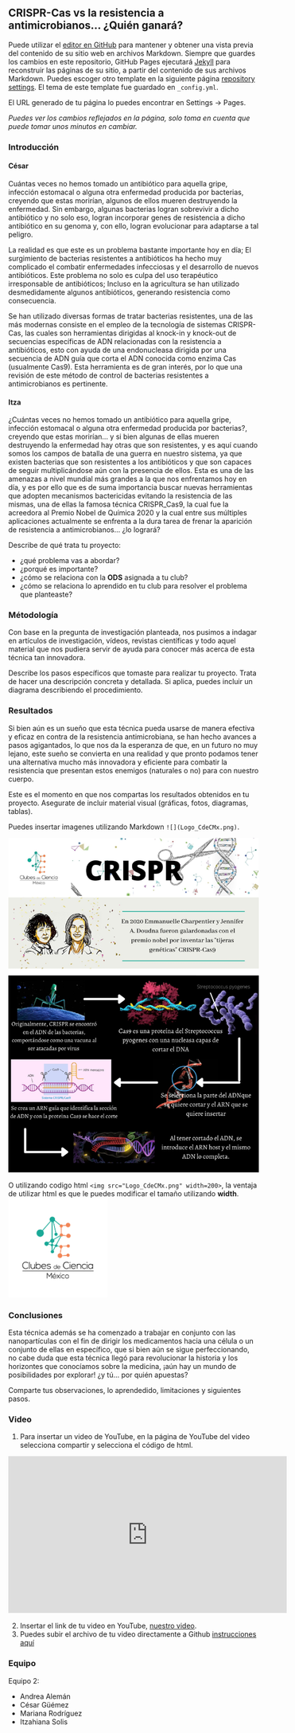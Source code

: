## CRISPR-Cas vs la resistencia a antimicrobianos… ¿Quién ganará?

Puede utilizar el [editor en GitHub](https://github.com/CdeCMx-org/templates_paginaweb/edit/main/README.md) para mantener y obtener una vista previa del contenido de su sitio web en archivos Markdown. Siempre que guardes los cambios en este repositorio, GitHub Pages ejecutará [Jekyll](https://jekyllrb.com/) para reconstruir las páginas de su sitio, a partir del contenido de sus archivos Markdown. Puedes escoger otro template en la siguiente página [repository settings](https://github.com/CdeCMx-org/templates_paginaweb/settings/pages). El tema de este template fue guardado en `_config.yml`.

El URL generado de tu página lo puedes encontrar en Settings -> Pages. 

*Puedes ver los cambios reflejados en la página, solo toma en cuenta que puede tomar unos minutos en cambiar.*

### Introducción

#### César
Cuántas veces no hemos tomado un antibiótico para aquella gripe, infección estomacal o alguna otra enfermedad producida por bacterias, creyendo que estas morirían, algunos de ellos mueren destruyendo la enfermedad. Sin embargo, algunas bacterias logran sobrevivir a dicho antibiótico y no solo eso, logran incorporar genes de resistencia a dicho antibiótico en su genoma y, con ello, logran evolucionar para adaptarse a tal peligro.

La realidad es que este es un problema bastante importante hoy en día; El surgimiento de bacterias resistentes a antibióticos ha hecho muy complicado el combatir enfermedades infecciosas y el desarrollo de nuevos antibióticos. Este problema no solo es culpa del uso terapéutico irresponsable de antibióticos; Incluso en la agricultura se han utilizado desmedidamente algunos antibióticos, generando resistencia como consecuencia.

Se han utilizado diversas formas de tratar bacterias resistentes, una de las más modernas consiste en el empleo de la tecnología de sistemas CRISPR-Cas, las cuales son herramientas dirigidas al knock-in y knock-out de secuencias específicas de ADN relacionadas con la resistencia a antibióticos, esto con ayuda de una endonucleasa dirigida por una secuencia de ADN guía que corta el ADN conocida como enzima Cas (usualmente Cas9). Esta herramienta es de gran interés, por lo que una revisión de este método de control de bacterias resistentes a antimicrobianos es pertinente. 

#### Itza
¿Cuántas veces no hemos tomado un antibiótico para aquella gripe, infección estomacal o alguna otra enfermedad producida por bacterias?, creyendo que estas morirían… y si bien algunas de ellas mueren destruyendo la enfermedad hay otras que son resistentes, y es aquí cuando somos los campos de batalla de una guerra en nuestro sistema, ya que existen bacterias que son resistentes a los antibióticos y que son capaces de seguir multiplicándose aún con la presencia de ellos. Esta es una de las amenazas a nivel mundial más grandes a la que nos enfrentamos hoy en día, y es por ello que es de suma importancia buscar nuevas herramientas que adopten mecanismos bactericidas evitando la resistencia de las mismas, una de ellas la famosa técnica CRISPR_Cas9, la cual fue la acreedora al Premio Nobel de Química 2020 y la cual entre sus múltiples aplicaciones actualmente se enfrenta a la dura tarea de frenar la aparición de resistencia a antimicrobianos... ¿lo logrará?

Describe de qué trata tu proyecto:
* ¿qué problema vas a abordar?
* ¿porqué es importante?
* ¿cómo se relaciona con la **ODS** asignada a tu club? 
* ¿cómo se relaciona lo aprendido en tu club para resolver el problema que planteaste?

### Métodología

Con base en la pregunta de investigación planteada, nos pusimos a indagar en artículos de investigación, vídeos, revistas científicas y todo aquel material que nos pudiera servir de ayuda para conocer más acerca de esta técnica tan innovadora.

Describe los pasos específicos que tomaste para realizar tu proyecto. Trata de hacer una descripción concreta y detallada. Si aplica, puedes incluir un diagrama describiendo el procedimiento. 

### Resultados

Si bien aún es un sueño que esta técnica pueda usarse de manera efectiva y eficaz en contra de la resistencia antimicrobiana, se han hecho avances a pasos agigantados, lo que nos da la esperanza de que, en un futuro no muy lejano, este sueño se convierta en una realidad y que pronto podamos tener una alternativa mucho más innovadora y eficiente para combatir la resistencia que presentan estos enemigos (naturales o no) para con nuestro cuerpo.

Este es el momento en que nos compartas los resultados obtenidos en tu proyecto. Asegurate de incluir material visual (gráficas, fotos, diagramas, tablas). 

Puedes insertar imagenes utilizando Markdown `![](Logo_CdeCMx.png)`.

![](CRISPR.jpg)

O utilizando codigo html `<img src="Logo_CdeCMx.png" width=200>`, la ventaja de utilizar html es que le puedes modificar el tamaño utilizando **width**.
<img src="Logo_CdeCMx.png" width=200>


### Conclusiones

Esta técnica además se ha comenzado a trabajar en conjunto con las nanopartículas con el fin de dirigir los medicamentos hacia una célula o un conjunto de ellas en específico, que si bien aún se sigue perfeccionando, no cabe duda que esta técnica llegó para revolucionar la historia y los horizontes que conocíamos sobre la medicina, ¡aún hay un mundo de posibilidades por explorar! ¿y tú… por quién apuestas?

Comparte tus observaciones, lo aprendedido, limitaciones y siguientes pasos. 

### Video
 1. Para insertar un video de YouTube, en la página de YouTube del video selecciona compartir y selecciona el código de html.
 
<iframe width="560" height="315" src="https://www.youtube.com/embed/lnGfKjVO3FU" title="YouTube video player" frameborder="0" allow="accelerometer; autoplay; clipboard-write; encrypted-media; gyroscope; picture-in-picture" allowfullscreen></iframe>
 
 2. Insertar el link de tu video en YouTube, [nuestro video](https://youtu.be/rmXvlBPq24Q).
 4. Puedes subir el archivo de tu video directamente a Github [instrucciones aquí](https://stackoverflow.com/questions/4279611/how-to-embed-a-video-into-github-readme-md)

 
### Equipo
Equipo 2:
* Andrea Alemán
* César Güémez
* Mariana Rodríguez
* Itzahiana Solis
